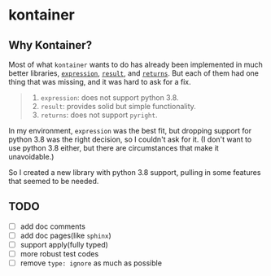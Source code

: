 # kontainer

## Why Kontainer?
Most of what `kontainer` wants to do has already been implemented in much better libraries,
[`expression`](https://github.com/dbrattli/Expression),
[`result`](https://github.com/rustedpy/result),
and [`returns`](https://github.com/dry-python/returns).
But each of them had one thing that was missing, and it was hard to ask for a fix.
> 1. `expression`: does not support python 3.8.
> 2. `result`: provides solid but simple functionality.
> 3. `returns`: does not support `pyright`.

In my environment, `expression` was the best fit, 
but dropping support for python 3.8 was the right decision,
so I couldn't ask for it.
(I don't want to use python 3.8 either,
but there are circumstances that make it unavoidable.)

So I created a new library with python 3.8 support,
pulling in some features that seemed to be needed.

## TODO
- [ ] add doc comments
- [ ] add doc pages(like `sphinx`)
- [ ] support apply(fully typed)
- [ ] more robust test codes
- [ ] remove `type: ignore` as much as possible